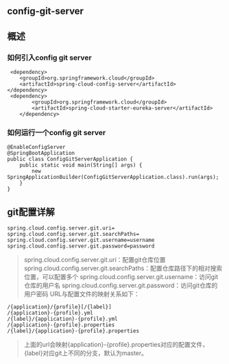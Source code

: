 ## config-git-server
## 概述



### 如何引入config git server

```
 <dependency>
    <groupId>org.springframework.cloud</groupId>
    <artifactId>spring-cloud-config-server</artifactId>
</dependency>
 <dependency>
        <groupId>org.springframework.cloud</groupId>
        <artifactId>spring-cloud-starter-eureka-server</artifactId>
    </dependency>
```
### 如何运行一个config git server

```
@EnableConfigServer
@SpringBootApplication
public class ConfigGitServerApplication {
    public static void main(String[] args) {
        new SpringApplicationBuilder(ConfigGitServerApplication.class).run(args);
    }
}

```

## git配置详解
~~~
spring.cloud.config.server.git.uri=
spring.cloud.config.server.git.searchPaths=
spring.cloud.config.server.git.username=username
spring.cloud.config.server.git.password=password
~~~
> spring.cloud.config.server.git.uri：配置git仓库位置
> spring.cloud.config.server.git.searchPaths：配置仓库路径下的相对搜索位置，可以配置多个
> spring.cloud.config.server.git.username：访问git仓库的用户名
> spring.cloud.config.server.git.password：访问git仓库的用户密码
> URL与配置文件的映射关系如下：
```
/{application}/{profile}[/{label}]
/{application}-{profile}.yml
/{label}/{application}-{profile}.yml
/{application}-{profile}.properties
/{label}/{application}-{profile}.properties
```
> 上面的url会映射{application}-{profile}.properties对应的配置文件，{label}对应git上不同的分支，默认为master。



